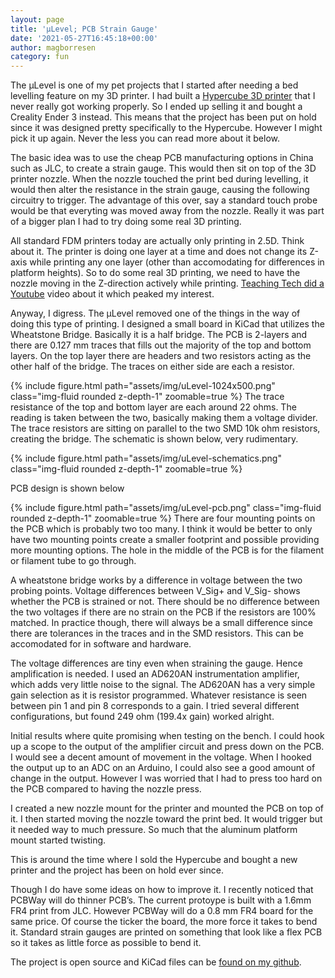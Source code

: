 ```yaml
---
layout: page
title: 'µLevel; PCB Strain Gauge'
date: '2021-05-27T16:45:18+00:00'
author: magborresen
category: fun
---
```


The µLevel is one of my pet projects that I started after needing a bed levelling feature on my 3D printer. I had built a [Hypercube 3D printer](https://www.thingiverse.com/thing:1752766) that I never really got working properly. So I ended up selling it and bought a Creality Ender 3 instead. This means that the project has been put on hold since it was designed pretty specifically to the Hypercube. However I might pick it up again. Never the less you can read more about it below.

The basic idea was to use the cheap PCB manufacturing options in China such as JLC, to create a strain gauge. This would then sit on top of the 3D printer nozzle. When the nozzle touched the print bed during levelling, it would then alter the resistance in the strain gauge, causing the following circuitry to trigger. The advantage of this over, say a standard touch probe would be that everyting was moved away from the nozzle. Really it was part of a bigger plan I had to try doing some real 3D printing.

All standard FDM printers today are actually only printing in 2.5D. Think about it. The printer is doing one layer at a time and does not change its Z-axis while printing any one layer (other than accomodating for differences in platform heights). So to do some real 3D printing, we need to have the nozzle moving in the Z-direction actively while printing. [Teaching Tech did a Youtube](https://www.youtube.com/watch?v=gmePlcU0TRw) video about it which peaked my interest.

Anyway, I digress. The µLevel removed one of the things in the way of doing this type of printing. I designed a small board in KiCad that utilizes the Wheatstone Bridge. Basically it is a half bridge. The PCB is 2-layers and there are 0.127 mm traces that fills out the majority of the top and bottom layers. On the top layer there are headers and two resistors acting as the other half of the bridge. The traces on either side are each a resistor.

{% include figure.html path="assets/img/uLevel-1024x500.png" class="img-fluid rounded z-depth-1" zoomable=true %} The trace resistance of the top and bottom layer are each around 22 ohms. The reading is taken between the two, basically making them a voltage divider. The trace resistors are sitting on parallel to the two SMD 10k ohm resistors, creating the bridge. The schematic is shown below, very rudimentary.

{% include figure.html path="assets/img/uLevel-schematics.png" class="img-fluid rounded z-depth-1" zoomable=true %}

PCB design is shown below

{% include figure.html path="assets/img/uLevel-pcb.png" class="img-fluid rounded z-depth-1" zoomable=true %}
There are four mounting points on the PCB which is probably two too many. I think it would be better to only have two mounting points create a smaller footprint and possible providing more mounting options. The hole in the middle of the PCB is for the filament or filament tube to go through.

A wheatstone bridge works by a difference in voltage between the two probing points. Voltage differences between V\_Sig+ and V\_Sig- shows whether the PCB is strained or not. There should be no difference between the two voltages if there are no strain on the PCB if the resistors are 100% matched. In practice though, there will always be a small difference since there are tolerances in the traces and in the SMD resistors. This can be accomodated for in software and hardware.

The voltage differences are tiny even when straining the gauge. Hence amplification is needed. I used an AD620AN instrumentation amplifier, which adds very little noise to the signal. The AD620AN has a very simple gain selection as it is resistor programmed. Whatever resistance is seen between pin 1 and pin 8 corresponds to a gain. I tried several different configurations, but found 249 ohm (199.4x gain) worked alright.

Initial results where quite promising when testing on the bench. I could hook up a scope to the output of the amplifier circuit and press down on the PCB. I would see a decent amount of movement in the voltage. When I hooked the output up to an ADC on an Arduino, I could also see a good amount of change in the output. However I was worried that I had to press too hard on the PCB compared to having the nozzle press.

I created a new nozzle mount for the printer and mounted the PCB on top of it. I then started moving the nozzle toward the print bed. It would trigger but it needed way to much pressure. So much that the aluminum platform mount started twisting.

This is around the time where I sold the Hypercube and bought a new printer and the project has been on hold ever since.

Though I do have some ideas on how to improve it. I recently noticed that PCBWay will do thinner PCB’s. The current protoype is built with a 1.6mm FR4 print from JLC. However PCBWay will do a 0.8 mm FR4 board for the same price. Of course the ticker the board, the more force it takes to bend it. Standard strain gauges are printed on something that look like a flex PCB so it takes as little force as possible to bend it.

The project is open source and KiCad files can be [found on my github](https://github.com/magborresen/uLevel).